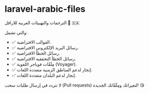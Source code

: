 # laravel-arabic-files

الترجمات والتهييئات العربية للارافل 📿 🇸🇦

والتي تشمل:

- ✅ القوالب الافتراضية.
- ✅ رسائل البريد الإلكتروني الافتراضية.
- ✅ رسائل الخطأ الافتراضية.
- ✅ رسائل الخطأ التحققية الافتراضية.
- ✅ مِلَفّات فوياجر اللغوية (Voyager).
- ✅ إنجاز لدعم المناطق الزمنية متعددة اللغات.
- ✅ إنجاز لدعم البلدان متعددة اللغات.

لا تتردد في إرسال طلبات سحب (Pull requests) لتغيراتك ومِلَفّاتك الجديدة! 😘
